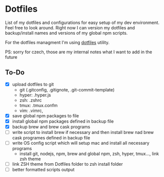 # Dotfiles

List of my dotfiles and configurations for easy setup of my dev environment. Feel free to look around. Right now I can version my dotfiles and backup/install names and versions of my global npm scripts.

For the dotfiles managment I'm using [dotfiles](https://github.com/jbernard/dotfiles) utility.

PS: sorry for czech, those are my internal notes what I want to add in the future

## To-Do

- [x] upload dotfiles to git
  - git (.gitconfig, .gitignote, .git-commit-template)
  - hyper: .hyper.js
  - zsh: .zshrc
  - tmux: .tmux.confm
  - vim: .vimrc,
- [x] save global npm packages to file
- [x] install global npm packages defined in backup file
- [x] backup brew and brew cask programs
- [ ] write script to install brew if necessary and then install brew nad brew cask programes defined in backup file
- [ ] write OS config script which will setup mac and install all necessary programs
  - install git, nodejs, npm, brew and global npm, zsh, hyper, tmux..., link zsh theme
- [ ] link ZSH theme from Dotfiles folder to zsh install folder
- [ ] better formatted scripts output
